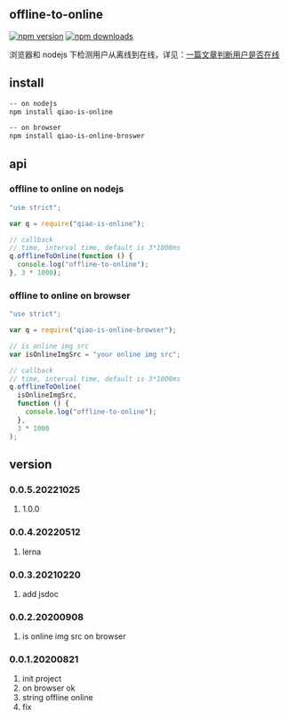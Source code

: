 ## offline-to-online

[![npm version](https://img.shields.io/npm/v/offline-to-online.svg?style=flat-square)](https://www.npmjs.org/package/offline-to-online)
[![npm downloads](https://img.shields.io/npm/dm/offline-to-online.svg?style=flat-square)](https://npm-stat.com/charts.html?package=offline-to-online)

浏览器和 nodejs 下检测用户从离线到在线，详见：[一篇文章判断用户是否在线](https://blog.insistime.com/is-online)

## install

```bash
-- on nodejs
npm install qiao-is-online

-- on browser
npm install qiao-is-online-broswer
```

## api

### offline to online on nodejs

```javascript
"use strict";

var q = require("qiao-is-online");

// callback
// time, interval time, default is 3*1000ms
q.offlineToOnline(function () {
  console.log("offline-to-online");
}, 3 * 1000);
```

### offline to online on browser

```javascript
"use strict";

var q = require("qiao-is-online-browser");

// is online img src
var isOnlineImgSrc = "your online img src";

// callback
// time, interval time, default is 3*1000ms
q.offlineToOnline(
  isOnlineImgSrc,
  function () {
    console.log("offline-to-online");
  },
  3 * 1000
);
```

## version

### 0.0.5.20221025

1. 1.0.0

### 0.0.4.20220512

1. lerna

### 0.0.3.20210220

1. add jsdoc

### 0.0.2.20200908

1. is online img src on browser

### 0.0.1.20200821

1. init project
2. on browser ok
3. string offline online
4. fix

